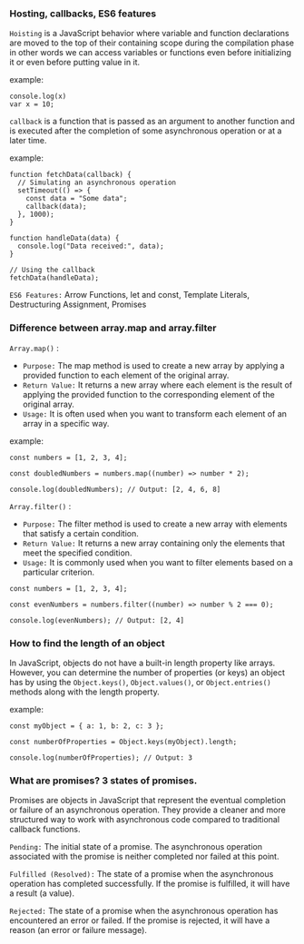 ### Hosting, callbacks, ES6 features

`Hoisting` is a JavaScript behavior where variable and function declarations are moved to the top of their containing scope during the compilation phase in other words we can access variables or functions even before initializing it or even before putting value in it.

example:

```
console.log(x)
var x = 10;
```

`callback` is a function that is passed as an argument to another function and is executed after the completion of some asynchronous operation or at a later time.

example:

```
function fetchData(callback) {
  // Simulating an asynchronous operation
  setTimeout(() => {
    const data = "Some data";
    callback(data);
  }, 1000);
}

function handleData(data) {
  console.log("Data received:", data);
}

// Using the callback
fetchData(handleData);
```

`ES6 Features:` Arrow Functions, let and const, Template Literals, Destructuring Assignment, Promises

### Difference between array.map and array.filter

`Array.map()` :

- `Purpose:` The map method is used to create a new array by applying a provided function to each element of the original array.
- `Return Value:` It returns a new array where each element is the result of applying the provided function to the corresponding element of the original array.
- `Usage:` It is often used when you want to transform each element of an array in a specific way.

example:

```
const numbers = [1, 2, 3, 4];

const doubledNumbers = numbers.map((number) => number * 2);

console.log(doubledNumbers); // Output: [2, 4, 6, 8]
```

`Array.filter()` :

- `Purpose:` The filter method is used to create a new array with elements that satisfy a certain condition.
- `Return Value:` It returns a new array containing only the elements that meet the specified condition.
- `Usage:` It is commonly used when you want to filter elements based on a particular criterion.

```
const numbers = [1, 2, 3, 4];

const evenNumbers = numbers.filter((number) => number % 2 === 0);

console.log(evenNumbers); // Output: [2, 4]
```

### How to find the length of an object

In JavaScript, objects do not have a built-in length property like arrays. However, you can determine the number of properties (or keys) an object has by using the `Object.keys()`, `Object.values()`, or `Object.entries()` methods along with the length property.

example:

```
const myObject = { a: 1, b: 2, c: 3 };

const numberOfProperties = Object.keys(myObject).length;

console.log(numberOfProperties); // Output: 3
```

### What are promises? 3 states of promises.

Promises are objects in JavaScript that represent the eventual completion or failure of an asynchronous operation. They provide a cleaner and more structured way to work with asynchronous code compared to traditional callback functions.

`Pending:`
The initial state of a promise.
The asynchronous operation associated with the promise is neither completed nor failed at this point.

`Fulfilled (Resolved):`
The state of a promise when the asynchronous operation has completed successfully.
If the promise is fulfilled, it will have a result (a value).

`Rejected:`
The state of a promise when the asynchronous operation has encountered an error or failed.
If the promise is rejected, it will have a reason (an error or failure message).
